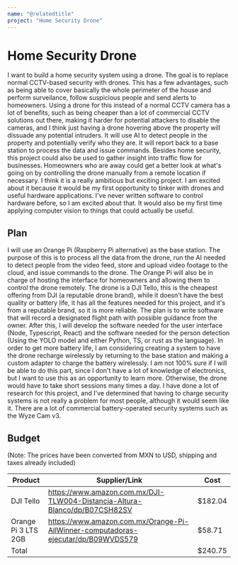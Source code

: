 ```yaml
---
name: "@relatedtitle"
project: "Home Security Drone"
---
```


# Home Security Drone

I want to build a home security system using a drone. The goal is to replace normal CCTV-based security with drones. This has a few advantages, such as being able to cover basically the whole perimeter of the house and perform surveilance, follow suspicious people and send alerts to homeowners. Using a drone for this instead of a normal CCTV camera has a lot of benefits, such as being cheaper than a lot of commercial CCTV solutions out there, making it harder for potential attackers to disable the cameras, and I think just having a drone hovering above the property will dissuade any potential intruders. It will use AI to detect people in the property and potentially verify who they are. It will report back to a base station to process the data and issue commands. Besides home security, this project could also be used to gather insight into traffic flow for businesses. Homeowners who are away could get a better look at what's going on by controlling the drone manually from a remote location if necessary. I think it is a really ambitious but exciting project. I am excited about it because it would be my first opportunity to tinker with drones and useful hardware applications. I've never written software to control hardware before, so I am excited about that. It would also be my first time applying computer vision to things that could actually be useful.

## Plan

I will use an Orange Pi (Raspberry Pi alternative) as the base station. The purpose of this is to process all the data from the drone, run the AI needed to detect people from the video feed, store and upload video footage to the cloud, and issue commands to the drone. The Orange Pi will also be in charge of hosting the interface for homeowners and allowing them to control the drone remotely. The drone is a DJI Tello, this is the cheapest offering from DJI (a reputable drone brand), while it doesn't have the best quality or battery life, it has all the features needed for this project, and it's from a reputable brand, so it is more reliable. The plan is to write software that will record a designated flight path with possible guidance from the owner. After this, I will develop the software needed for the user interface (Node, Typescript, React) and the software needed for the person detection (Using the YOLO model and either Python, TS, or rust as the language). In order to get more battery life, I am considering creating a system to have the drone recharge wirelessly by returning to the base station and making a custom adapter to charge the battery wirelessly. I am not 100% sure if I will be able to do this part, since I don't have a lot of knowledge of electronics, but I want to use this as an opportunity to learn more. Otherwise, the drone would have to take short sessions many times a day. I have done a lot of research for this project, and I've determined that having to charge security systems is not really a problem for most people, although it would seem like it. There are a lot of commercial battery-operated security systems such as the Wyze Cam v3.

## Budget

(Note: The prices have been converted from MXN to USD, shipping and taxes already included)

| Product             | Supplier/Link                                                                         | Cost    |
| ------------------- | -------------------------------------                                                 | ------- |
| DJI Tello           | https://www.amazon.com.mx/DJI-TLW004-Distancia-Altura-Blanco/dp/B07CSH82SV            | $182.04 |
| Orange Pi 3 LTS 2GB | https://www.amazon.com.mx/Orange-Pi-AllWinner-computadoras-ejecutar/dp/B09WVDS579     | $58.71  |
| Total               |                                                                                       | $240.75 |
